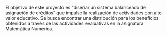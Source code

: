 El objetivo de este proyecto es "diseñar un sistema balanceado de asignación de créditos" que impulse la realización de actividades con alto valor educativo. Se busca encontrar una distribución para los beneficios obtenidos a través de las actividades evaluativas en la asignatura Matemática Numérica.

